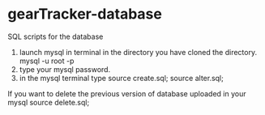 # gearTracker-database
SQL scripts for the database

1. launch mysql in terminal in the directory you have cloned the directory. 
mysql -u root -p
2. type your mysql password.
3. in the mysql terminal type 
source create.sql;
source alter.sql;

If you want to delete the previous version of database uploaded in your mysql
source delete.sql;

